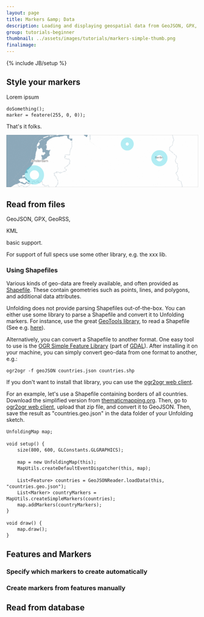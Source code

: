 ```yaml
---
layout: page
title: Markers &amp; Data
description: Loading and displaying geospatial data from GeoJSON, GPX, and other files.
group: tutorials-beginner
thumbnail: ../assets/images/tutorials/markers-simple-thumb.png
finalimage: 
---
```


{% include JB/setup %}

## Style your markers

Lorem ipsum

	doSomething();
	marker = featere(255, 0, 0));

That's it folks.

![Styled markers](../assets/images/tutorials/marker-style-2.png)

## Read from files

GeoJSON, GPX, GeoRSS, 

KML

basic support.

For support of full specs use some other library, e.g. the xxx lib.



### Using Shapefiles

Various kinds of geo-data are freely available, and often provided as [Shapefile](http://en.wikipedia.org/wiki/Shapefile). These contain geometries such as points, lines, and polygons, and additional data attributes.

Unfolding does not provide parsing Shapefiles out-of-the-box. You can either use some library to parse a Shapefile and convert it to Unfolding markers. For instance, use the great [GeoTools library](http://geotools.org/), to read a Shapefile (See e.g. [here](http://stackoverflow.com/questions/2044876/does-anyone-know-of-a-library-in-java-that-can-parse-esri-shapefiles)).

Alternatively, you can convert a Shapefile to another format. One easy tool to use is the [OGR Simple Feature Library](http://www.gdal.org/ogr/) (part of [GDAL](http://www.gdal.org)). After installing it on your machine, you can simply convert geo-data from one format to another, e.g.:

	ogr2ogr -f geoJSON countries.json countries.shp

If you don't want to install that library, you can use the [ogr2ogr web client](http://ogre.adc4gis.com/).

For an example, let's use a Shapefile containing borders of all countries. Download the simplified version from [thematicmapping.org](http://thematicmapping.org/downloads/world_borders.php). Then, go to [ogr2ogr web client](http://ogre.adc4gis.com/), upload that zip file, and convert it to GeoJSON. Then, save the result as "countries.geo.json" in the data folder of your Unfolding sketch.

	UnfoldingMap map;
	
	void setup() {
		size(800, 600, GLConstants.GLGRAPHICS);
		
		map = new UnfoldingMap(this);
		MapUtils.createDefaultEventDispatcher(this, map);
		
		List<Feature> countries = GeoJSONReader.loadData(this, "countries.geo.json");
		List<Marker> countryMarkers = MapUtils.createSimpleMarkers(countries);
		map.addMarkers(countryMarkers);
	}

	void draw() {
		map.draw();
	}



## Features and Markers


### Specify which markers to create automatically

### Create markers from features manually


## Read from database


##



